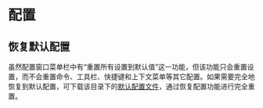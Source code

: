 # 配置
## 恢复默认配置
虽然配置窗口菜单栏中有“重置所有设置到默认值”这一功能，但该功能只会重置设置，而不会重置命令、工具栏、快捷键和上下文菜单等其它配置。如果需要完全地恢复到默认配置，可下载该目录下的[默认配置文件](默认配置%20简体中文%20v12.23.ocb)，通过恢复配置功能进行完全重置。
